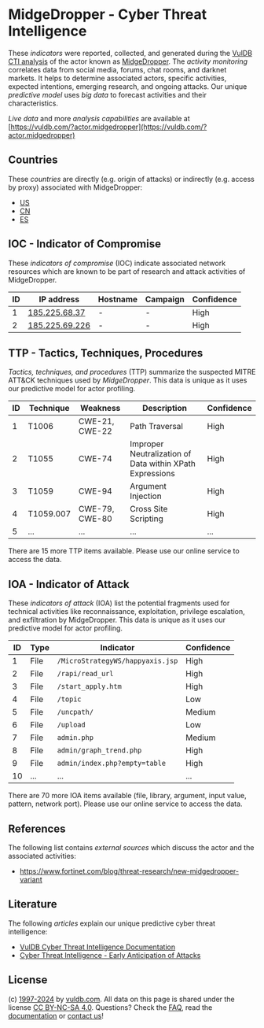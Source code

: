 # MidgeDropper - Cyber Threat Intelligence

These _indicators_ were reported, collected, and generated during the [VulDB CTI analysis](https://vuldb.com/?kb.cti) of the actor known as [MidgeDropper](https://vuldb.com/?actor.midgedropper). The _activity monitoring_ correlates data from social media, forums, chat rooms, and darknet markets. It helps to determine associated actors, specific activities, expected intentions, emerging research, and ongoing attacks. Our unique _predictive model_ uses _big data_ to forecast activities and their characteristics.

_Live data_ and more _analysis capabilities_ are available at [https://vuldb.com/?actor.midgedropper](https://vuldb.com/?actor.midgedropper)

## Countries

These _countries_ are directly (e.g. origin of attacks) or indirectly (e.g. access by proxy) associated with MidgeDropper:

* [US](https://vuldb.com/?country.us)
* [CN](https://vuldb.com/?country.cn)
* [ES](https://vuldb.com/?country.es)

## IOC - Indicator of Compromise

These _indicators of compromise_ (IOC) indicate associated network resources which are known to be part of research and attack activities of MidgeDropper.

ID | IP address | Hostname | Campaign | Confidence
-- | ---------- | -------- | -------- | ----------
1 | [185.225.68.37](https://vuldb.com/?ip.185.225.68.37) | - | - | High
2 | [185.225.69.226](https://vuldb.com/?ip.185.225.69.226) | - | - | High

## TTP - Tactics, Techniques, Procedures

_Tactics, techniques, and procedures_ (TTP) summarize the suspected MITRE ATT&CK techniques used by _MidgeDropper_. This data is unique as it uses our predictive model for actor profiling.

ID | Technique | Weakness | Description | Confidence
-- | --------- | -------- | ----------- | ----------
1 | T1006 | CWE-21, CWE-22 | Path Traversal | High
2 | T1055 | CWE-74 | Improper Neutralization of Data within XPath Expressions | High
3 | T1059 | CWE-94 | Argument Injection | High
4 | T1059.007 | CWE-79, CWE-80 | Cross Site Scripting | High
5 | ... | ... | ... | ...

There are 15 more TTP items available. Please use our online service to access the data.

## IOA - Indicator of Attack

These _indicators of attack_ (IOA) list the potential fragments used for technical activities like reconnaissance, exploitation, privilege escalation, and exfiltration by MidgeDropper. This data is unique as it uses our predictive model for actor profiling.

ID | Type | Indicator | Confidence
-- | ---- | --------- | ----------
1 | File | `/MicroStrategyWS/happyaxis.jsp` | High
2 | File | `/rapi/read_url` | High
3 | File | `/start_apply.htm` | High
4 | File | `/topic` | Low
5 | File | `/uncpath/` | Medium
6 | File | `/upload` | Low
7 | File | `admin.php` | Medium
8 | File | `admin/graph_trend.php` | High
9 | File | `admin/index.php?empty=table` | High
10 | ... | ... | ...

There are 70 more IOA items available (file, library, argument, input value, pattern, network port). Please use our online service to access the data.

## References

The following list contains _external sources_ which discuss the actor and the associated activities:

* https://www.fortinet.com/blog/threat-research/new-midgedropper-variant

## Literature

The following _articles_ explain our unique predictive cyber threat intelligence:

* [VulDB Cyber Threat Intelligence Documentation](https://vuldb.com/?kb.cti)
* [Cyber Threat Intelligence - Early Anticipation of Attacks](https://www.scip.ch/en/?labs.20201022)

## License

(c) [1997-2024](https://vuldb.com/?kb.changelog) by [vuldb.com](https://vuldb.com/?kb.about). All data on this page is shared under the license [CC BY-NC-SA 4.0](https://creativecommons.org/licenses/by-nc-sa/4.0/). Questions? Check the [FAQ](https://vuldb.com/?kb.faq), read the [documentation](https://vuldb.com/?kb) or [contact us](https://vuldb.com/?contact)!
